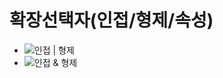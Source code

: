 # 확장선택자(인접/형제/속성)

- ![인접 | 형제](https://cdn.inflearn.com/public/files/posts/6818d622-bca3-461c-bea0-43fba7bed275/image.png)
- ![인접 & 형제](https://cdn.inflearn.com/public/files/posts/1c68ce04-bac4-491e-ae62-6602f5a61bf0/image.png)
